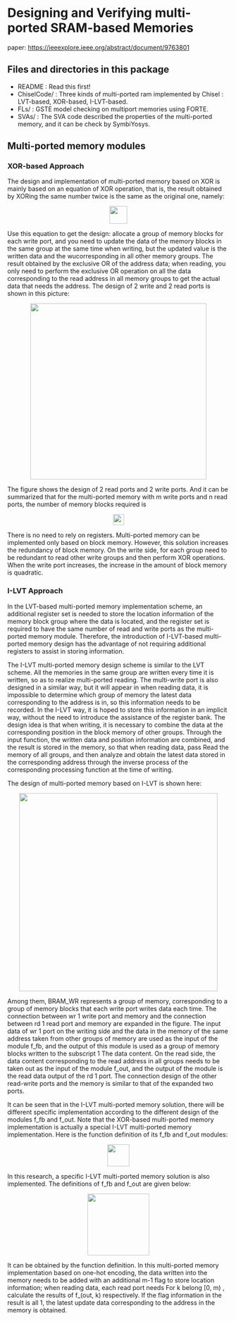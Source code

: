 # Designing and Verifying multi-ported SRAM-based Memories

paper: https://ieeexplore.ieee.org/abstract/document/9763801

## Files and directories in this package

- README : Read this first!
- ChiselCode/ : Three kinds of multi-ported ram implemented by Chisel : LVT-based, XOR-based, I-LVT-based. 
- FLs/ : GSTE model checking on multiport memories using FORTE.
- SVAs/ : The SVA code described the properties of the multi-ported memory, and it can be check by SymbiYosys.

## Multi-ported memory modules

### XOR-based Approach

The design and implementation of multi-ported memory based on XOR is mainly based on an equation of XOR operation, that is, the result obtained by XORing the same number twice is the same as the original one, namely:

<div align=center><img src="https://raw.githubusercontent.com/mufanx/PictureHost/main/multi-ported_memory/abb.png" height="40" /></div>

Use this equation to get the design: allocate a group of memory blocks for each write port, and you need to update the data of the memory blocks in the same group at the same time when writing, but the updated value is the written data and the wucorresponding in all other memory groups. The result obtained by the exclusive OR of the address data; when reading, you only need to perform the exclusive OR operation on all the data corresponding to the read address in all memory groups to get the actual data that needs the address. The design of 2 write and 2 read ports is shown in this picture:

<div align=center><img src="https://raw.githubusercontent.com/mufanx/PictureHost/main/multi-ported_memory/xor.png" height="400" /></div>



The figure shows the design of 2 read ports and 2 write ports. And it can be summarized that for the multi-ported memory with  m  write ports and  n  read ports, the number of memory blocks required is 

<div align=center><img src="https://github.com/mufanx/PictureHost/blob/main/multi-ported_memory/mxn.png?raw=true" height="25" /></div>

There is no need to rely on registers. Multi-ported memory can be implemented only based on block memory. However, this solution increases the redundancy of block memory. On the write side, for each group need to be redundant to read other write groups and then perform XOR operations. When the write port increases, the increase in the amount of block memory is quadratic.

### I-LVT Approach

In the LVT-based multi-ported memory implementation scheme, an additional register set is needed to store the location information of the memory block group where the data is located, and the register set is required to have the same number of read and write ports as the multi-ported memory module. Therefore, the introduction of I-LVT-based multi-ported memory design has the advantage of not requiring additional registers to assist in storing information.

The I-LVT multi-ported memory design scheme is similar to the LVT scheme. All the memories in the same group are written every time it is written, so as to realize multi-ported reading. The multi-write port is also designed in a similar way, but it will appear in when reading data, it is impossible to determine which group of memory the latest data corresponding to the address is in, so this information needs to be recorded. In the I-LVT way, it is hoped to store this information in an implicit way, without the need to introduce the assistance of the register bank. The design idea is that when writing, it is necessary to combine the data at the corresponding position in the block memory of other groups. Through the input function, the written data and position information are combined, and the result is stored in the memory, so that when reading data, pass Read the memory of all groups, and then analyze and obtain the latest data stored in the corresponding address through the inverse process of the corresponding processing function at the time of writing.

The design of multi-ported memory based on I-LVT is shown here:

<div align=center><img src="https://github.com/mufanx/PictureHost/blob/main/multi-ported_memory/ilvt.png?raw=true" height="450" /></div>



Among them, BRAM\_WR represents a group of memory, corresponding to a group of memory blocks that each write port writes data each time. The connection between wr 1 write port and memory and the connection between rd 1 read port and memory are expanded in the figure. The input data of wr 1 port on the writing side and the data in the memory of the same address taken from other groups of memory are used as the input of the module f_fb​, and the output of this module is used as a group of memory blocks written to the subscript 1 The data content. On the read side, the data content corresponding to the read address in all groups needs to be taken out as the input of the module f_out​, and the output of the module is the read data output of the rd 1 port. The connection design of the other read-write ports and the memory is similar to that of the expanded two ports.

It can be seen that in the I-LVT multi-ported memory solution, there will be different specific implementation according to the different design of the modules f_fb and f_out. Note that the XOR-based multi-ported memory implementation is actually a special I-LVT multi-ported memory implementation. Here is the function definition of its f_fb and f_out modules:

<div align=center><img src="https://github.com/mufanx/PictureHost/blob/main/multi-ported_memory/fxor.png?raw=true" height="50" /></div>

In this research, a specific I-LVT multi-ported memory solution is also implemented. The definitions of  f_fb and  f_out  are given below:

<div align=center><img src="https://github.com/mufanx/PictureHost/blob/main/multi-ported_memory/filvt.png?raw=true" height="140" /></div>

It can be obtained by the function definition. In this multi-ported memory implementation based on one-hot encoding, the data written into the memory needs to be added with an additional m-1​ flag to store location information; when reading data, each read port needs For  k belong [0, m) , calculate the results of  f_(out, k)  respectively. If the flag information in the result is all 1, the latest update data corresponding to the address in the memory is obtained.

